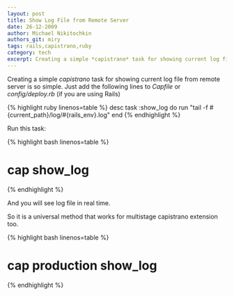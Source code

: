 ```yaml
---
layout: post
title: Show Log File from Remote Server
date: 26-12-2009
author: Michael Nikitochkin
authors_git: miry
tags: rails,capistrano,ruby
category: tech
excerpt: Creating a simple *capistrano* task for showing current log file from remote server.
---
```


Creating a simple *capistrano* task for showing current log file from remote server is so simple. Just add the following  lines to *Capfile* or *config/deploy.rb* (if you are using Rails)
 
{% highlight ruby linenos=table %}
desc
task :show_log do
  run "tail -f #{current_path}/log/#{rails_env}.log"
end
{% endhighlight %}

Run this task:

{% highlight bash linenos=table %}
# cap show_log
{% endhighlight %}

And you will see log file in real time.

So it is a universal method that works for multistage capistrano extension too.

{% highlight bash linenos=table %}
# cap production show_log
{% endhighlight %}
